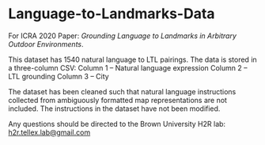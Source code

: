 # Language-to-Landmarks-Data
For ICRA 2020 Paper: *Grounding Language to Landmarks in Arbitrary Outdoor Environments*.

This dataset has 1540 natural language to LTL pairings. The data is stored in a three-column CSV: 
Column 1 – Natural language expression
Column 2 – LTL grounding
Column 3 – City

The dataset has been cleaned such that natural language instructions collected from ambiguously formatted map representations are not included. The instructions in the dataset have not been modified.

Any questions should be directed to the Brown University H2R lab: h2r.tellex.lab@gmail.com
